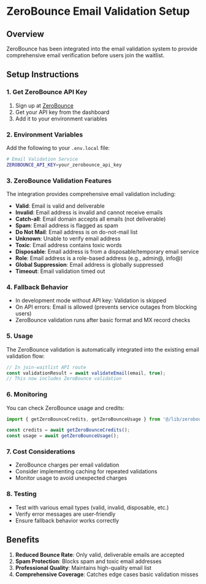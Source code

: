 # ZeroBounce Email Validation Setup

## Overview
ZeroBounce has been integrated into the email validation system to provide comprehensive email verification before users join the waitlist.

## Setup Instructions

### 1. Get ZeroBounce API Key
1. Sign up at [ZeroBounce](https://www.zerobounce.net/)
2. Get your API key from the dashboard
3. Add it to your environment variables

### 2. Environment Variables
Add the following to your `.env.local` file:

```bash
# Email Validation Service
ZEROBOUNCE_API_KEY=your_zerobounce_api_key
```

### 3. ZeroBounce Validation Features

The integration provides comprehensive email validation including:

- **Valid**: Email is valid and deliverable
- **Invalid**: Email address is invalid and cannot receive emails
- **Catch-all**: Email domain accepts all emails (not deliverable)
- **Spam**: Email address is flagged as spam
- **Do Not Mail**: Email address is on do-not-mail list
- **Unknown**: Unable to verify email address
- **Toxic**: Email address contains toxic words
- **Disposable**: Email address is from a disposable/temporary email service
- **Role**: Email address is a role-based address (e.g., admin@, info@)
- **Global Suppression**: Email address is globally suppressed
- **Timeout**: Email validation timed out

### 4. Fallback Behavior

- In development mode without API key: Validation is skipped
- On API errors: Email is allowed (prevents service outages from blocking users)
- ZeroBounce validation runs after basic format and MX record checks

### 5. Usage

The ZeroBounce validation is automatically integrated into the existing email validation flow:

```typescript
// In join-waitlist API route
const validationResult = await validateEmail(email, true);
// This now includes ZeroBounce validation
```

### 6. Monitoring

You can check ZeroBounce usage and credits:

```typescript
import { getZeroBounceCredits, getZeroBounceUsage } from '@/lib/zerobounce';

const credits = await getZeroBounceCredits();
const usage = await getZeroBounceUsage();
```

### 7. Cost Considerations

- ZeroBounce charges per email validation
- Consider implementing caching for repeated validations
- Monitor usage to avoid unexpected charges

### 8. Testing

- Test with various email types (valid, invalid, disposable, etc.)
- Verify error messages are user-friendly
- Ensure fallback behavior works correctly

## Benefits

1. **Reduced Bounce Rate**: Only valid, deliverable emails are accepted
2. **Spam Protection**: Blocks spam and toxic email addresses
3. **Professional Quality**: Maintains high-quality email list
4. **Comprehensive Coverage**: Catches edge cases basic validation misses
